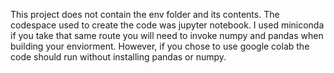 This project does not contain the env folder and its contents. The codespace used to create the code was jupyter notebook. I used miniconda if you take that same route you will need to invoke numpy and pandas when building your enviorment. However, if you chose to use google colab the code should run without installing pandas or numpy.
